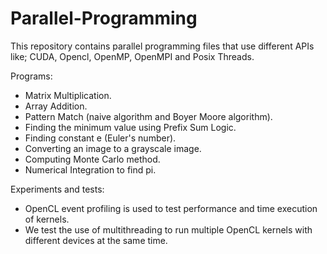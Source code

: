 # Parallel-Programming
This repository contains parallel programming files that use different APIs like; CUDA, Opencl, OpenMP, OpenMPI and Posix Threads. 

Programs:
- Matrix Multiplication.
- Array Addition.
- Pattern Match (naive algorithm and Boyer Moore algorithm).
- Finding the minimum value using Prefix Sum Logic.
- Finding constant e (Euler's number).
- Converting an image to a grayscale image.
- Computing Monte Carlo method.
- Numerical Integration to find pi.

Experiments and tests:
- OpenCL event profiling is used to test performance and time execution of kernels.
- We test the use of multithreading to run multiple OpenCL kernels with different devices at the same time.
